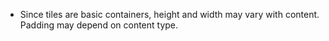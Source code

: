 - Since tiles are basic containers, height and width may vary with content. Padding may depend on content type.